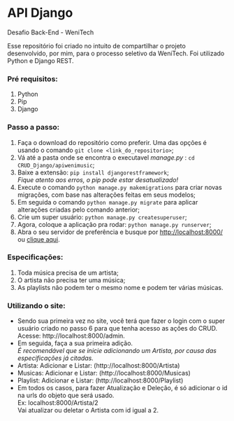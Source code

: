 # API Django
Desafio Back-End - WeniTech

Esse repositório foi criado no intuito de compartilhar o projeto desenvolvido, por mim, para o processo seletivo da WeniTech.
Foi utilizado Python e Django REST.

### Pré requisitos:
1. Python
2. Pip
3. Django 

### Passo a passo:

1. Faça o download do repositório como preferir. Uma das opções é usando o comando `git clone <link_do_repositorio>`;
2. Vá até a pasta onde se encontra o executavel *manage.py* : `cd CRUD_Django/apiwenimusic`;
3. Baixe a extensão: `pip install djangorestframework`;  
*Fique atento aos erros, o pip pode estar desatualizado!*
4. Execute o comando `python manage.py makemigrations` para criar novas migrações, com base nas alterações feitas em seus modelos;
5. Em seguida o comando `python manage.py migrate` para aplicar alterações criadas pelo comando anterior;
6. Crie um super usuário: `python manage.py createsuperuser`;
7. Agora, coloque a aplicação pra rodar: `python manage.py runserver`;
8. Abra o seu servidor de preferência e busque por <http://localhost:8000/> ou [clique aqui](http://localhost:8000/).

### Especificações:

1. Toda música precisa de um artista;
2. O artista não precisa ter uma música;
3. As playlists não podem ter o mesmo nome e podem ter várias músicas.

### Utilizando o site:

* Sendo sua primeira vez no site, você terá que fazer o login com o super usuário criado no passo 6 para que tenha acesso as ações do CRUD. Acesse: http://localhost:8000/admin. 
* Em seguida, faça a sua primeira adição.  
*É recomendável que se inicie adicionando um Artista, por causa das especificações já citadas.*
* Artista: Adicionar e Listar: (http://localhost:8000/Artista)  
* Musicas: Adicionar e Listar: (http://localhost:8000/Musicas)  
* Playlist: Adicionar e Listar: (http://localhost:8000/Playlist) 
* Em todos os casos, para fazer Atualização e Deleção, é só adicionar o id na urls do objeto que será usado.  
Ex: localhost:8000/Artista/2  
Vai atualizar ou deletar o Artista com id igual a 2.
